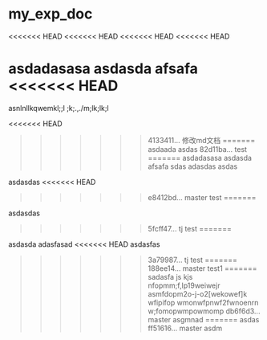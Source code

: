 # my_exp_doc

<<<<<<< HEAD
<<<<<<< HEAD
<<<<<<< HEAD
<<<<<<< HEAD

asdadasasa
asdasda
afsafa
<<<<<<< HEAD
=======
asnlnllkqwemkl;;l
;k;.,./m;lk;lk;l

<<<<<<< HEAD
>>>>>>> 4133411... 修改md文档
=======
asdaada
asdas
>>>>>>> 82d11ba... test
=======
asdadasasa
asdasda
afsafa
sdas
adasdas
asdas

asdasdas
<<<<<<< HEAD
>>>>>>> e8412bd... master test
=======


asdasdas
>>>>>>> 5fcff47... tj test
=======

asdasda
adasfasad
<<<<<<< HEAD
asdasfas
>>>>>>> 3a79987... tj test
=======
>>>>>>> 188ee14... master test1
=======
sadasfa
js kjs 
nfopmm;f,lp19weiwejr
asmfdopm2o-j-o2[wekowef]k	wfipifop
wmonwfpnwf2fwnoenrn
w;fomopwmpowmomp
>>>>>>> db6f6d3... master asgmnad
=======
asdas
>>>>>>> ff51616... master asdm

